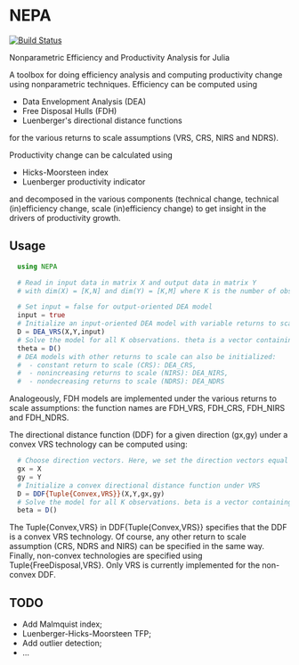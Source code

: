 # NEPA
[![Build Status](https://travis-ci.org/kepiej/NEPA.jl.svg?branch=master)](https://travis-ci.org/kepiej/NEPA.jl)

Nonparametric Efficiency and Productivity Analysis for Julia

A toolbox for doing efficiency analysis and computing productivity change using nonparametric techniques. Efficiency can be computed using
* Data Envelopment Analysis (DEA)
* Free Disposal Hulls (FDH)
* Luenberger's directional distance functions

for the various returns to scale assumptions (VRS, CRS, NIRS and NDRS).

Productivity change can be calculated using
* Hicks-Moorsteen index
* Luenberger productivity indicator

and decomposed in the various components (technical change, technical (in)efficiency change, scale (in)efficiency change) to get insight in the drivers of productivity growth.

## Usage
```julia
  using NEPA

  # Read in input data in matrix X and output data in matrix Y
  # with dim(X) = [K,N] and dim(Y) = [K,M] where K is the number of observations, N the number of inputs and M the number of outputs

  # Set input = false for output-oriented DEA model
  input = true
  # Initialize an input-oriented DEA model with variable returns to scale (VRS)
  D = DEA_VRS(X,Y,input)
  # Solve the model for all K observations. theta is a vector containing K efficiency scores.
  theta = D()
  # DEA models with other returns to scale can also be initialized:
  #  - constant return to scale (CRS): DEA_CRS,
  #  - nonincreasing returns to scale (NIRS): DEA_NIRS,
  #  - nondecreasing returns to scale (NDRS): DEA_NDRS
```

Analogeously, FDH models are implemented under the various returns to scale assumptions: the function names are FDH_VRS, FDH_CRS, FDH_NIRS and FDH_NDRS.

The directional distance function (DDF) for a given direction (gx,gy) under a convex VRS technology can be computed using:

```julia
  # Choose direction vectors. Here, we set the direction vectors equal to the observations.
  gx = X
  gy = Y
  # Initialize a convex directional distance function under VRS
  D = DDF{Tuple{Convex,VRS}}(X,Y,gx,gy)
  # Solve the model for all K observations. beta is a vector containing K efficiency scores.
  beta = D()
```

The Tuple{Convex,VRS} in DDF{Tuple{Convex,VRS}} specifies that the DDF is a convex VRS technology. Of course, any other return to scale assumption (CRS, NDRS and NIRS) can be specified in the same way. Finally, non-convex technologies are specified using Tuple{FreeDisposal,VRS}. Only VRS is currently implemented for the non-convex DDF.

## TODO

* Add Malmquist index;
* Luenberger-Hicks-Moorsteen TFP;
* Add outlier detection;
* ...
